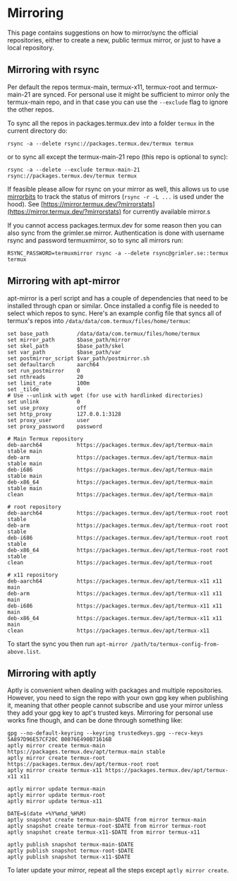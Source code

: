 # Mirroring

This page contains suggestions on how to mirror/sync the official repositories, either to create a new, public termux mirror, or just to have a local repository.

## Mirroring with rsync

Per default the repos termux-main, termux-x11, termux-root and termux-main-21 are synced. For personal use it might be sufficient to mirror only the termux-main repo, and in that case you can use the `--exclude` flag to ignore the other repos.

To sync all the repos in packages.termux.dev into a folder `termux` in the current directory do:

```
rsync -a --delete rsync://packages.termux.dev/termux termux
```

or to sync all except the termux-main-21 repo (this repo is optional to sync):

```
rsync -a --delete --exclude termux-main-21 rsync://packages.termux.dev/termux termux
```

If feasible please allow for rsync on your mirror as well, this allows us to use [mirrorbits](https://github.com/etix/mirrorbits/) to track the status of mirrors (`rsync -r -L ...` is used under the hood). See [https://mirror.termux.dev/?mirrorstats](https://mirror.termux.dev/?mirrorstats) for currently available mirror.s

If you cannot access packages.termux.dev for some reason then you can also sync from the grimler.se mirror. Authentication is done with username rsync and password termuxmirror, so to sync all mirrors run:

```
RSYNC_PASSWORD=termuxmirror rsync -a --delete rsync@grimler.se::termux termux
```

## Mirroring with apt-mirror

apt-mirror is a perl script and has a couple of dependencies that need to be installed through cpan or similar. Once installed a config file is needed to select which repos to sync. Here's an example config file that syncs all of termux's repos into `/data/data/com.termux/files/home/termux`:

```
set base_path         /data/data/com.termux/files/home/termux
set mirror_path       $base_path/mirror
set skel_path         $base_path/skel
set var_path          $base_path/var
set postmirror_script $var_path/postmirror.sh
set defaultarch       aarch64
set run_postmirror    0
set nthreads          20
set limit_rate        100m
set _tilde            0
# Use --unlink with wget (for use with hardlinked directories)
set unlink            0
set use_proxy         off
set http_proxy        127.0.0.1:3128
set proxy_user        user
set proxy_password    password

# Main Termux repository
deb-aarch64           https://packages.termux.dev/apt/termux-main stable main
deb-arm               https://packages.termux.dev/apt/termux-main stable main
deb-i686              https://packages.termux.dev/apt/termux-main stable main
deb-x86_64            https://packages.termux.dev/apt/termux-main stable main
clean                 https://packages.termux.dev/apt/termux-main

# root repository
deb-aarch64           https://packages.termux.dev/apt/termux-root root stable
deb-arm               https://packages.termux.dev/apt/termux-root root stable
deb-i686              https://packages.termux.dev/apt/termux-root root stable
deb-x86_64            https://packages.termux.dev/apt/termux-root root stable
clean                 https://packages.termux.dev/apt/termux-root

# x11 repository
deb-aarch64           https://packages.termux.dev/apt/termux-x11 x11 main
deb-arm               https://packages.termux.dev/apt/termux-x11 x11 main
deb-i686              https://packages.termux.dev/apt/termux-x11 x11 main
deb-x86_64            https://packages.termux.dev/apt/termux-x11 x11 main
clean                 https://packages.termux.dev/apt/termux-x11
```

To start the sync you then run `apt-mirror /path/to/termux-config-from-above.list`.

## Mirroring with aptly

Aptly is convenient when dealing with packages and multiple repositories. However, you need to sign the repo with your own gpg key when publishing it, meaning that other people cannot subscribe and use your mirror unless they add your gpg key to apt's trusted keys. Mirroring for personal use works fine though, and can be done through something like:

```
gpg --no-default-keyring --keyring trustedkeys.gpg --recv-keys 5A897D96E57CF20C B0076E490B71616B
aptly mirror create termux-main https://packages.termux.dev/apt/termux-main stable
aptly mirror create termux-root https://packages.termux.dev/apt/termux-root root
aptly mirror create termux-x11 https://packages.termux.dev/apt/termux-x11 x11

aptly mirror update termux-main
aptly mirror update termux-root
aptly mirror update termux-x11

DATE=$(date +%Y%m%d_%H%M)
aptly snapshot create termux-main-$DATE from mirror termux-main
aptly snapshot create termux-root-$DATE from mirror termux-root
aptly snapshot create termux-x11-$DATE from mirror termux-x11

aptly publish snapshot termux-main-$DATE
aptly publish snapshot termux-root-$DATE
aptly publish snapshot termux-x11-$DATE
```

To later update your mirror, repeat all the steps except `aptly mirror create`.

